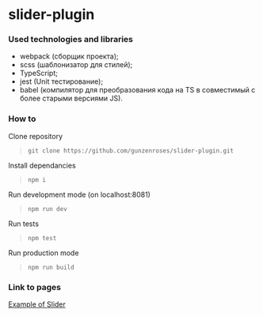 # slider-plugin

### Used technologies and libraries
- webpack (сборщик проекта);
- scss (шаблонизатор для стилей);
- TypeScript;
- jest (Unit тестирование);
- babel (компилятор для преобразования кода на TS в совместимый с более старыми версиями JS).

### How to
Clone repository
>```git clone https://github.com/gunzenroses/slider-plugin.git```

Install dependancies
>```npm i```

Run development mode (on localhost:8081)
>```npm run dev```

Run tests
>```npm test```

Run production mode
>```npm run build```

### Link to pages
[Example of Slider](https://gunzenroses.github.io/slider-plugin/index.html)
